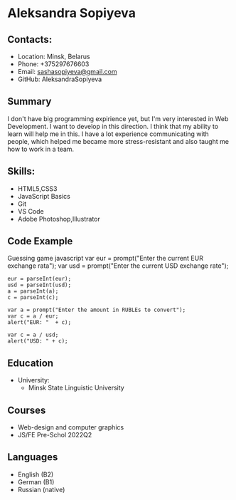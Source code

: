 # Aleksandra Sopiyeva

## Contacts:

- Location: Minsk, Belarus
- Phone: +375297676603
- Email: sashasopiyeva@gmail.com
- GitHub: AleksandraSopiyeva


## Summary 
I don't have big programming expirience yet, but I'm very interested in Web Development. I want to develop in this direction. I think that my ability to learn will help me in this. I have a lot experience communicating with people, which helped me became more stress-resistant and also taught me how to work in a team.


## Skills:
- HTML5,CSS3
- JavaScript Basics
- Git
- VS Code
- Adobe Photoshop,Illustrator


## Code Example
Guessing game
javascript
    var eur = prompt("Enter the current EUR exchange rata");
    var usd = prompt("Enter the current USD exchange rate");


    eur = parseInt(eur);
    usd = parseInt(usd);
    a = parseInt(a);
    c = parseInt(c);

    var a = prompt("Enter the amount in RUBLEs to convert");
    var c = a / eur;
    alert("EUR: "  + c);

    var c = a / usd;
    alert("USD: " + c);


## Education
- University: 
  - Minsk State Linguistic University

## Courses
- Web-design and computer graphics
- JS/FE Pre-Schol 2022Q2 


## Languages
- English (B2)
- German (B1)
- Russian (native)